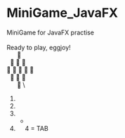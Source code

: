 # MiniGame_JavaFX

MiniGame for JavaFX practise \
\
Ready to play, eggjoy! \
&nbsp; &nbsp; &nbsp; :egg: \
&nbsp; :egg: :egg: :egg: \
:egg: :egg: :egg: :egg: :egg: \
&nbsp; :egg: :egg: :egg: \
&nbsp; &nbsp; &nbsp; :egg: \



1. &nbsp;
2. &ensp;
3. -
4. &emsp;
4 = TAB &nbsp;
